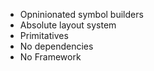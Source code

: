 * Opninionated symbol builders
* Absolute layout system
* Primitatives
* No dependencies
* No Framework